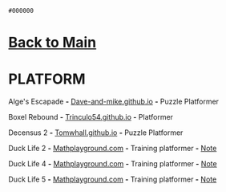 `#000000`

# [Back to Main](README.md)

# PLATFORM

Alge's Escapade **-** <a href="https://dave-and-mike.github.io/game-off-2012/">Dave-and-mike.github.io</a> **-** Puzzle Platformer 

Boxel Rebound **-** <a href="https://trinculo54.github.io/Boxel-rebound-hope/Older/">Trinculo54.github.io</a> **-** Platformer 

Decensus 2 **-** <a href="https://tomwhall.github.io/descensus2/">Tomwhall.github.io</a> **-** Puzzle Platformer 

Duck Life 2 **-** <a href="https://www.mathplayground.com/duck2/index.html">Mathplayground.com</a> **-** Training platformer **-** [Note](Notes/Note-For-All-Mathplayground-HTML-Games.md)

Duck Life 4 **-** <a href="https://www.mathplayground.com/duck4/index.html">Mathplayground.com</a> **-** Training platformer **-** [Note](Notes/Note-For-All-Mathplayground-HTML-Games.md)

Duck Life 5 **-** <a href="https://www.mathplayground.com/duck5/index.html">Mathplayground.com</a> **-** Training platformer **-** [Note](Notes/Note-For-All-Mathplayground-HTML-Games.md)
